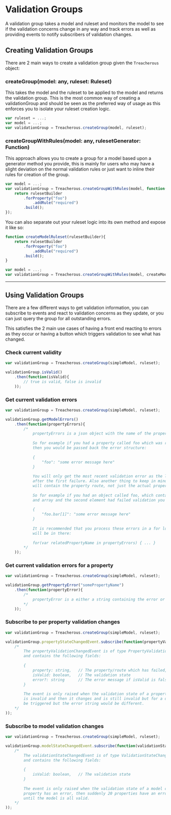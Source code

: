 # Validation Groups

A validation group takes a model and ruleset and monitors the model to see if the validation concerns change
in any way and track errors as well as providing events to notify subscribers of validation changes.

## Creating Validation Groups

There are 2 main ways to create a validation group given the `Treacherous` object:

### createGroup(model: any, ruleset: Ruleset)

This takes the model and the ruleset to be applied to the model and returns the validation group. This is 
the most common way of creating a validationGroup and should be seen as the preferred way of usage as this
enforces you to isolate your ruleset creation logic.

```js
var ruleset = ...;
var model = ...;
var validationGroup = Treacherous.createGroup(model, ruleset);
```

### createGroupWithRules(model: any, rulesetGenerator: Function)

This approach allows you to create a group for a model based upon a generator method you provide, this is
mainly for users who may have a slight deviation on the normal validation rules or just want to inline
their rules for creation of the group.

```js
var model = ...;
var validationGroup = Treacherous.createGroupWithRules(model, function(rulesetBuilder){ 
    return rulesetBuilder
        .forProperty("foo")
            .addRule("required")
        .build();
});
```

You can also separate out your ruleset logic into its own method and expose it like so:

```js
function createModelRuleset(rulesetBuilder){ 
    return rulesetBuilder
        .forProperty("foo")
            .addRule("required")
        .build();
}

var model = ...;
var validationGroup = Treacherous.createGroupWithRules(model, createModelRuleset);
```

---

## Using Validation Groups

There are a few different ways to get validation information, you can subscribe to events and react 
to validation concerns as they update, or you can just query the group for all outstanding errors.

This satisfies the 2 main use cases of having a front end reacting to errors as they occur or having 
a button which triggers validation to see what has changed.

### Check current validity
```js
var validationGroup = Treacherous.createGroup(simpleModel, ruleset);

validationGroup.isValid()
    .then(function(isValid){
        // true is valid, false is invalid
    ));
```

### Get current validation errors
```js
var validationGroup = Treacherous.createGroup(simpleModel, ruleset);

validationGroup.getModelErrors()
    .then(function(propertyErrors){
        /*
            propertyErrors is a json object with the name of the property per error.
            
            So for example if you had a property called foo which was required and had failed
            then you would be passed back the error structure:
            
            {
                "foo": "some error message here"
            }
            
            You will only get the most recent validation error as the library will stop processing
            after the first failure. Also another thing to keep in mind is that the validation field
            will contain the property route, not just the actual property.
            
            So for example if you had an object called foo, which contained the property bar which was
            and array and the second element had failed validation you would get back the error structure:
            
            {
                "foo.bar[1]": "some error message here"
            }
            
            It is recommended that you process these errors in a for loop as you never know what
            will be in there:
            
            for(var relatedPropertyName in propertyErrors) { ... }
        */
    ));
```

### Get current validation errors for a property
```js
var validationGroup = Treacherous.createGroup(simpleModel, ruleset);

validationGroup.getPropertyError("somePropertyName")
    .then(function(propertyError){
        /*
            propertyError is a either a string containing the error or undefined
        */
    ));
```

### Subscribe to per property validation changes
```js
var validationGroup = Treacherous.createGroup(simpleModel, ruleset);

validationGroup.propertyStateChangedEvent.subscribe(function(propertyValidationChangedEvent){
    /*
        The propertyValidationChangedEvent is of type PropertyValidationChangedEvent
        and contains the following fields:
        
        {
            property: string,   // The property/route which has failed, i.e 'foo' or 'foo.bar[2].woo'
            isValid: boolean,   // The validation state
            error?: string      // The error message if isValid is false
        }
        
        The event is only raised when the validation state of a property changes, however if a property
        is invalid and then it changes and is still invalid but for a different reason this event would
        be triggered but the error string would be different.
    */
));
```

### Subscribe to model validation changes
```js
var validationGroup = Treacherous.createGroup(simpleModel, ruleset);

validationGroup.modelStateChangedEvent.subscribe(function(validationStateChangedEvent){
    /*
        The validationStateChangedEvent is of type ValidationStateChangedEvent
        and contains the following fields:
        
        {
            isValid: boolean,   // The validation state
        }
        
        The event is only raised when the validation state of a model changes, so if a single
        property has an error, then suddenly 20 properties have an error no event will be sent
        until the model is all valid.
    */
));
```